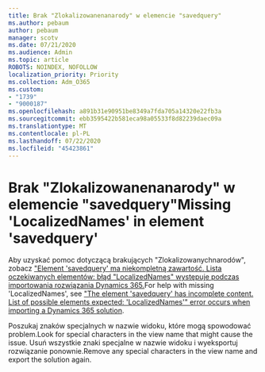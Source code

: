 ```yaml
---
title: Brak "Zlokalizowanenanarody" w elemencie "savedquery"
ms.author: pebaum
author: pebaum
manager: scotv
ms.date: 07/21/2020
ms.audience: Admin
ms.topic: article
ROBOTS: NOINDEX, NOFOLLOW
localization_priority: Priority
ms.collection: Adm_O365
ms.custom:
- "1739"
- "9000187"
ms.openlocfilehash: a891b31e90951be8349a7fda705a14320e22fb3a
ms.sourcegitcommit: ebb3595422b581eca98a05533f8d82239daec09a
ms.translationtype: MT
ms.contentlocale: pl-PL
ms.lasthandoff: 07/22/2020
ms.locfileid: "45423861"
---
```

# <a name="missing-localizednames-in-element-savedquery"></a><span data-ttu-id="89448-102">Brak "Zlokalizowanenanarody" w elemencie "savedquery"</span><span class="sxs-lookup"><span data-stu-id="89448-102">Missing 'LocalizedNames' in element 'savedquery'</span></span>

<span data-ttu-id="89448-103">Aby uzyskać pomoc dotyczącą brakujących "Zlokalizowanychnarodów", zobacz ["Element 'savedquery' ma niekompletną zawartość. Lista oczekiwanych elementów: błąd "LocalizedNames" występuje podczas importowania rozwiązania Dynamics 365.](https://support.microsoft.com/help/4463330/the-element-savedquery-has-incomplete-content-list-of-possible-element)</span><span class="sxs-lookup"><span data-stu-id="89448-103">For help with missing 'LocalizedNames', see ["The element 'savedquery' has incomplete content. List of possible elements expected: 'LocalizedNames'" error occurs when importing a Dynamics 365 solution](https://support.microsoft.com/help/4463330/the-element-savedquery-has-incomplete-content-list-of-possible-element).</span></span>

<span data-ttu-id="89448-104">Poszukaj znaków specjalnych w nazwie widoku, które mogą spowodować problem.</span><span class="sxs-lookup"><span data-stu-id="89448-104">Look for special characters in the view name that might cause the issue.</span></span> <span data-ttu-id="89448-105">Usuń wszystkie znaki specjalne w nazwie widoku i wyeksportuj rozwiązanie ponownie.</span><span class="sxs-lookup"><span data-stu-id="89448-105">Remove any special characters in the view name and export the solution again.</span></span>